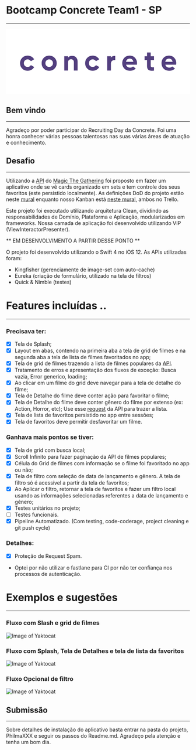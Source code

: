 # Bootcamp Concrete Team1 - SP

---

![Gif](assets/Logo-animado-1.gif)

## Bem vindo

---

Agradeço por poder participar do Recruiting Day da Concrete. Foi uma honra conhecer várias pessoas talentosas nas suas várias áreas de atuação e conhecimento.

## Desafio

---

Utilizando a [API](https://docs.magicthegathering.io/) do [Magic The Gathering](https://magicthegathering.io/) foi proposto em fazer um aplicativo onde se vê cards organizado em sets e tem controle dos seus favoritos (este persistido localmente). As definições DoD do projeto estão neste [mural](https://trello.com/b/wlg4Xifo/bootcamp-project) enquanto nosso Kanban está [neste mural](https://trello.com/b/wlg4Xifo/bootcamp-project), ambos no Trello.

Este projeto foi executado utilizando arquitetura Clean, dividindo as responsabilidades de Domínio, Plataforma e Aplicação, modularizados em frameworks. Nossa camada de aplicação foi desenvolvido utilizando VIP (ViewInteractorPresenter).

** EM DESENVOLVIMENTO A PARTIR DESSE PONTO ** 

O projeto foi desenvolvido utilizando o Swift 4 no iOS 12. As APIs utilizadas foram:

- Kingfisher (gerenciamente de image-set com auto-cache)
- Eureka (criação de formulário, utilizado na tela de filtros)
- Quick & Nimble (testes)

# Features incluídas ..

---

### Precisava ter:

- [x] Tela de Splash;
- [x] Layout em abas, contendo na primeira aba a tela de grid de filmes e na segunda aba a tela de lista de filmes favoritados no app;
- [x] Tela de grid de filmes trazendo a lista de filmes populares da [API](https://developers.themoviedb.org/3/movies/get-popular-movies).
- [x] Tratamento de erros e apresentação dos fluxos de exceção: Busca vazia, Error generico, loading;
- [x] Ao clicar em um filme do grid deve navegar para a tela de detalhe do filme;
- [x] Tela de Detalhe do filme deve conter ação para favoritar o filme;
- [x] Tela de Detalhe do filme deve conter gênero do filme por extenso (ex: Action, Horror, etc); Use esse [request](https://developers.themoviedb.org/3/genres/get-movie-list) da API para trazer a lista.
- [x] Tela de lista de favoritos persistido no app entre sessões;
- [x] Tela de favoritos deve permitir desfavoritar um filme.

### Ganhava mais pontos se tiver:

- [x] Tela de grid com busca local;
- [x] Scroll Infinito para fazer paginação da API de filmes populares;
- [x] Célula do Grid de filmes com informação se o filme foi favoritado no app ou não;
- [x] Tela de filtro com seleção de data de lançamento e gênero. A tela de filtro só é acessível a partir da tela de favoritos;
- [x] Ao Aplicar o filtro, retornar a tela de favoritos e fazer um filtro local usando as informações selecionadas referentes a data de lançamento e gênero;
- [x] Testes unitários no projeto;
- [ ] Testes funcionais.
- [x] Pipeline Automatizado. (Com testing, code-coderage, project cleaning e git push cycle)

### Detalhes:

- [x] Proteção de Request Spam.
- Optei por não utilizar o fastlane para CI por não ter confiança nos processos de autenticação.

# Exemplos e sugestões

---

### Fluxo com Slash e grid de filmes

![Image of Yaktocat](assets/flow/app-example-01.png)

### Fluxo com Splash, Tela de Detalhes e tela de lista da favoritos

![Image of Yaktocat](assets/flow/app-example-02.png)

### Fluxo Opcional de filtro

![Image of Yaktocat](assets/flow/app-example-03.png)

## **Submissão**

---

Sobre detalhes de instalação do aplicativo basta entrar na pasta do projeto, PhilmaXXX e seguir os passos do Readme.md. Agradeço pela atenção e tenha um bom dia.
